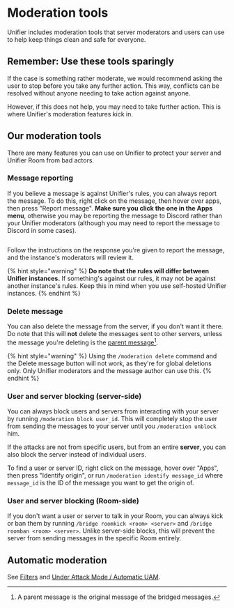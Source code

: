 # Moderation tools

Unifier includes moderation tools that server moderators and users can use to help keep things clean and safe for everyone.

## Remember: Use these tools sparingly

If the case is something rather moderate, we would recommend asking the user to stop before you take any further action. This way, conflicts can be resolved without anyone needing to take action against anyone.

However, if this does not help, you may need to take further action. This is where Unifier's moderation features kick in.

## Our moderation tools

There are many features you can use on Unifier to protect your server and Unifier Room from bad actors.

### Message reporting

If you believe a message is against Unifier's rules, you can always report the message. To do this, right click on the message, then hover over apps, then press "Report message". **Make sure you click the one in the Apps menu**, otherwise you may be reporting the message to Discord rather than your Unifier moderators (although you may need to report the message to Discord in some cases).

<figure><img src="../../.gitbook/assets/image (11).png" alt=""><figcaption></figcaption></figure>

Follow the instructions on the response you're given to report the message, and the instance's moderators will review it.

{% hint style="warning" %}
**Do note that the rules will differ between Unifier instances.** If something's against our rules, it may not be against another instance's rules. Keep this in mind when you use self-hosted Unifier instances.
{% endhint %}

### Delete message

You can also delete the message from the server, if you don't want it there. Do note that this will **not** delete the messages sent to other servers, unless the message you're deleting is the [parent message](#user-content-fn-1)[^1].

{% hint style="warning" %}
Using the `/moderation delete` command and the Delete message button will not work, as they're for global deletions only. Only Unifier moderators and the message author can use this.
{% endhint %}

### User and server blocking (server-side)

You can always block users and servers from interacting with your server by running `/moderation block user_id`. This will completely stop the user from sending the messages to your server until you `/moderation unblock` him.

If the attacks are not from specific users, but from an entire **server**, you can also block the server instead of individual users.

To find a user or server ID, right click on the message, hover over "Apps", then press "Identify origin", or run `/moderation identify message_id` where `message_id` is the ID of the message you want to get the origin of.

### User and server blocking (Room-side)

If you don't want a user or server to talk in your Room, you can always kick or ban them by running `/bridge roomkick <room> <server>` and `/bridge roomban <room> <server>`. Unlike server-side blocks, this will prevent the server from sending messages in the specific Room entirely.

## Automatic moderation

See [Filters](filters.md) and [Under Attack Mode / Automatic UAM](under-attack-mode.md#automatic-uam).

[^1]: A parent message is the original message of the bridged messages.
